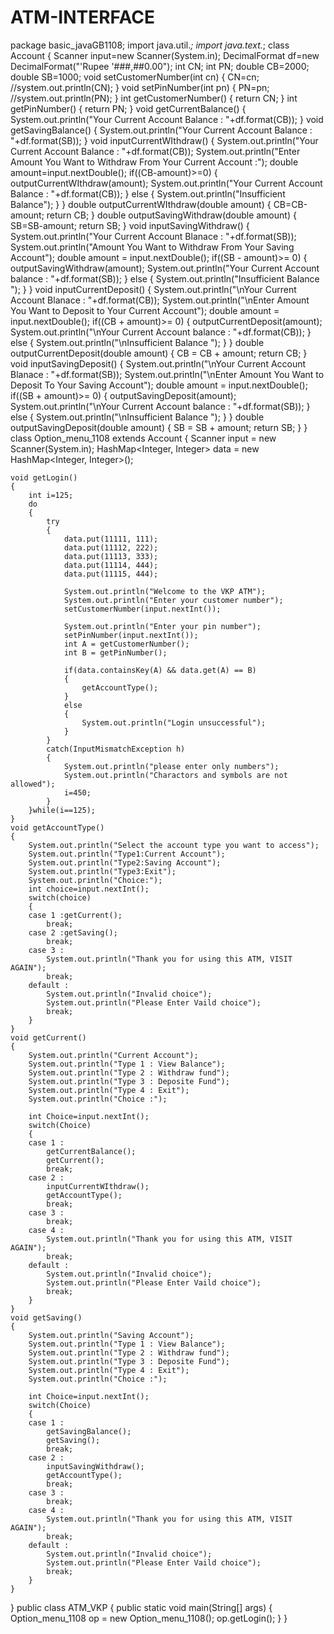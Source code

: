 # ATM-INTERFACE
package basic_javaGB1108;
import java.util.*;
import java.text.*;
 class Account
{
	Scanner input=new Scanner(System.in);
	DecimalFormat df=new DecimalFormat("'Rupee '###,##0.00");
	int CN;
	int PN;
	double CB=2000;
	double SB=1000;
	void setCustomerNumber(int cn)
	{
		CN=cn;
		//system.out.println(CN);
	}
	void setPinNumber(int pn)
	{
		PN=pn;
		//system.out.println(PN);
	}
	int getCustomerNumber()
	{
		return CN;
	}
	int getPinNumber()
	{
		return PN;
	}
	 void getCurrentBalance() 
	 {
		System.out.println("Your Current Account Balance : "+df.format(CB));
	}
	 void getSavingBalance() 
	 {
		System.out.println("Your Current Account Balance : "+df.format(SB));
	}
	  void inputCurrentWIthdraw()
	 {
		 System.out.println("Your Current Account Balance : "+df.format(CB));
		 System.out.println("Enter Amount You Want to Withdraw From Your Current Account :");
		 double amount=input.nextDouble();
		 if((CB-amount)>=0) 
		 {
			 outputCurrentWIthdraw(amount);
			 System.out.println("Your Current Account Balance : "+df.format(CB));
		 }
		 else
		 {
			 System.out.println("Insufficient Balance");
		 }
	 }
	 double outputCurrentWIthdraw(double amount)
	  {
		  CB=CB-amount;
		  return CB;
	  }
	 double outputSavingWithdraw(double amount)
	 {
		 SB=SB-amount;
		 return SB;
	 }
	 void inputSavingWithdraw()
		{
			System.out.println("Your Current Account Blanace :  "+df.format(SB));
			System.out.println("Amount You Want to Withdraw From Your Saving Account");
			double amount = input.nextDouble();
			if((SB - amount)>= 0)
			{
				outputSavingWithdraw(amount);
				System.out.println("Your Current Account balance : "+df.format(SB));
			}
			else
			{
				System.out.println("Insufficient Balance ");
			}
		}
		void inputCurrentDeposit()
		{
			System.out.println("\nYour Current Account Blanace :  "+df.format(CB));
			System.out.println("\nEnter Amount You Want to Deposit to Your Current Account");
			double amount = input.nextDouble();
			if((CB + amount)>= 0)
			{
				outputCurrentDeposit(amount);
				System.out.println("\nYour Current Account balance : "+df.format(CB));
			}
			else
			{
				System.out.println("\nInsufficient Balance ");
			}
		}
		double outputCurrentDeposit(double amount)
		{
			CB = CB + amount;
			return CB;
		}
		void inputSavingDeposit()
		{
			System.out.println("\nYour Current Account Blanace :  "+df.format(SB));
			System.out.println("\nEnter Amount You Want to Deposit To Your Saving Account");
			double amount = input.nextDouble();
			if((SB + amount)>= 0)
			{
				outputSavingDeposit(amount);
				System.out.println("\nYour Current Account balance : "+df.format(SB));
			}
			else
			{
				System.out.println("\nInsufficient Balance ");
			}
		}
		double outputSavingDeposit(double amount)
		{
			SB = SB + amount;
			return SB;
		}
}
class Option_menu_1108 extends Account
{
	Scanner input = new Scanner(System.in);
	HashMap<Integer, Integer> data = new HashMap<Integer, Integer>();
	
	void getLogin()
	{
		int i=125;
		do 
		{
			try
			{
				data.put(11111, 111);
				data.put(11112, 222);
				data.put(11113, 333);
				data.put(11114, 444);
				data.put(11115, 444);
				
				System.out.println("Welcome to the VKP ATM");
				System.out.println("Enter your customer number");
				setCustomerNumber(input.nextInt());
				
				System.out.println("Enter your pin number");
				setPinNumber(input.nextInt());
			    int A = getCustomerNumber();
				int B = getPinNumber();							
				
				if(data.containsKey(A) && data.get(A) == B)
				{
					getAccountType();
				}
				else
				{
					System.out.println("Login unsuccessful");
				}
			}
			catch(InputMismatchException h)
			{
				System.out.println("please enter only numbers");
				System.out.println("Charactors and symbols are not allowed");
				i=450;
			}	
		}while(i==125);
	}
	void getAccountType()
	{
		System.out.println("Select the account type you want to access");
		System.out.println("Type1:Current Account");
		System.out.println("Type2:Saving Account");
		System.out.println("Type3:Exit");
		System.out.println("Choice:");
		int choice=input.nextInt();
		switch(choice)
		{
		case 1 :getCurrent();
			break;
		case 2 :getSaving();
			break;
		case 3 :
			System.out.println("Thank you for using this ATM, VISIT AGAIN");
			break;
		default :
			System.out.println("Invalid choice");
			System.out.println("Please Enter Vaild choice");
			break;
		}
	}
	void getCurrent()
	{
		System.out.println("Current Account");
		System.out.println("Type 1 : View Balance");
		System.out.println("Type 2 : Withdraw fund");
		System.out.println("Type 3 : Deposite Fund");
		System.out.println("Type 4 : Exit");
		System.out.println("Choice :");	
		
		int Choice=input.nextInt();
		switch(Choice)
		{
		case 1 :
			getCurrentBalance();
			getCurrent();
			break;
		case 2 :
			inputCurrentWIthdraw();
			getAccountType();
			break;
		case 3 :
			break;
		case 4 :
			System.out.println("Thank you for using this ATM, VISIT AGAIN");
			break;
		default :
			System.out.println("Invalid choice");
		    System.out.println("Please Enter Vaild choice");
			break;
		}
	}
	void getSaving()
	{
		System.out.println("Saving Account");
		System.out.println("Type 1 : View Balance");
		System.out.println("Type 2 : Withdraw fund");
		System.out.println("Type 3 : Deposite Fund");
		System.out.println("Type 4 : Exit");
		System.out.println("Choice :");	
		
		int Choice=input.nextInt();
		switch(Choice)
		{
		case 1 :
			getSavingBalance();
			getSaving();
			break;
		case 2 :
			inputSavingWithdraw();
			getAccountType();
			break;
		case 3 :
			break;
		case 4 :
			System.out.println("Thank you for using this ATM, VISIT AGAIN");
			break;
		default :
			System.out.println("Invalid choice");
		    System.out.println("Please Enter Vaild choice");
			break;
		}
	}
}
public class ATM_VKP
{
		public static void main(String[] args)
		{
			Option_menu_1108 op = new Option_menu_1108();
			op.getLogin();
		}
}







